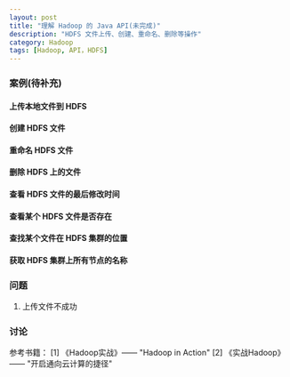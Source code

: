 ```yaml
---
layout: post
title: "理解 Hadoop 的 Java API(未完成)"
description: "HDFS 文件上传、创建、重命名、删除等操作"
category: Hadoop
tags: [Hadoop, API，HDFS]
---
```


### 案例(待补充)
#### 上传本地文件到 HDFS

#### 创建 HDFS 文件

#### 重命名 HDFS 文件
 
#### 删除 HDFS 上的文件

#### 查看 HDFS 文件的最后修改时间

#### 查看某个 HDFS 文件是否存在

#### 查找某个文件在 HDFS 集群的位置

#### 获取 HDFS 集群上所有节点的名称

### 问题
1. 上传文件不成功

### 讨论

参考书籍：
[1] 《Hadoop实战》—— "Hadoop in Action"
[2] 《实战Hadoop》—— "开启通向云计算的捷径"
